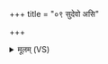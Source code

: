 +++
title = "०९ सुदेवो असि"

+++
<details><summary>मूलम् (VS)</summary>

सु॑दे॒वो अ॑सि वरुण॒ यस्य॑ ते स॒प्त सिन्ध॑वः। अ॑नु॒क्षर॑न्ति का॒कुदं॑ सू॒र्यं᳡ सुषि॒रामि॑व ॥
</details>